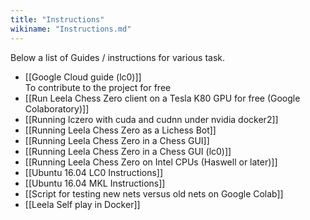 ```yaml
---
title: "Instructions"
wikiname: "Instructions.md"
---
```

Below a list of Guides / instructions for various task.

* [[Google Cloud guide (lc0)]]  
To contribute to the project for free
* [[Run Leela Chess Zero client on a Tesla K80 GPU for free (Google Colaboratory)]]
* [[Running lczero with cuda and cudnn under nvidia docker2]]
* [[Running Leela Chess Zero as a Lichess Bot]]
* [[Running Leela Chess Zero in a Chess GUI]]
* [[Running Leela Chess Zero in a Chess GUI (lc0)]]
* [[Running Leela Chess Zero on Intel CPUs (Haswell or later)]]
* [[Ubuntu 16.04 LC0 Instructions]]
* [[Ubuntu 16.04 MKL Instructions]]
* [[Script for testing new nets versus old nets on Google Colab]]
* [[Leela Self play in Docker]]